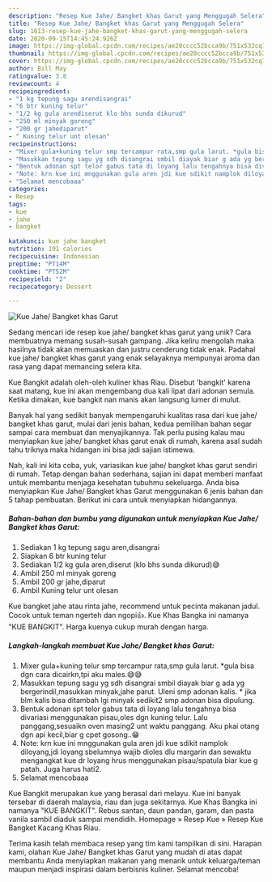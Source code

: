 ```yaml
---
description: "Resep Kue Jahe/ Bangket khas Garut yang Menggugah Selera"
title: "Resep Kue Jahe/ Bangket khas Garut yang Menggugah Selera"
slug: 1613-resep-kue-jahe-bangket-khas-garut-yang-menggugah-selera
date: 2020-09-15T14:45:24.926Z
image: https://img-global.cpcdn.com/recipes/ae20cccc52bcca9b/751x532cq70/kue-jahe-bangket-khas-garut-foto-resep-utama.jpg
thumbnail: https://img-global.cpcdn.com/recipes/ae20cccc52bcca9b/751x532cq70/kue-jahe-bangket-khas-garut-foto-resep-utama.jpg
cover: https://img-global.cpcdn.com/recipes/ae20cccc52bcca9b/751x532cq70/kue-jahe-bangket-khas-garut-foto-resep-utama.jpg
author: Bill May
ratingvalue: 3.8
reviewcount: 4
recipeingredient:
- "1 kg tepung sagu arendisangrai"
- "6 btr kuning telur"
- "1/2 kg gula arendiserut klo bhs sunda dikurud"
- "250 ml minyak goreng"
- "200 gr jahediparut"
- " Kuning telur unt olesan"
recipeinstructions:
- "Mixer gula+kuning telur smp tercampur rata,smp gula larut. *gula bisa dgn cara dicairkn,tpi aku males.😅😅"
- "Masukkan tepung sagu yg sdh disangrai smbil diayak biar g ada yg bergerindil,masukkan minyak,jahe parut. Uleni smp adonan kalis. * jika blm kalis bisa ditambah lgi minyak sedikit2 smp adonan bisa dipulung."
- "Bentuk adonan spt telor gabus tata di loyang lalu tengahnya bisa divariasi menggunakan pisau,oles dgn kuning telur. Lalu panggang,sesuaikn oven masing2 unt waktu panggang. Aku pkai otang dgn api kecil,biar g cpet gosong..😁"
- "Note: krn kue ini mnggunakan gula aren jdi kue sdikit namplok diloyang,jdi loyang sbelumnya wajib dioles dlu margarin dan sewaktu mengangkat kue dr loyang hrus menggunakan pisau/spatula biar kue g patah. Juga harus hati2."
- "Selamat mencobaaa"
categories:
- Resep
tags:
- kue
- jahe
- bangket

katakunci: kue jahe bangket 
nutrition: 191 calories
recipecuisine: Indonesian
preptime: "PT14M"
cooktime: "PT52M"
recipeyield: "2"
recipecategory: Dessert

---
```



![Kue Jahe/ Bangket khas Garut](https://img-global.cpcdn.com/recipes/ae20cccc52bcca9b/751x532cq70/kue-jahe-bangket-khas-garut-foto-resep-utama.jpg)

Sedang mencari ide resep kue jahe/ bangket khas garut yang unik? Cara membuatnya memang susah-susah gampang. Jika keliru mengolah maka hasilnya tidak akan memuaskan dan justru cenderung tidak enak. Padahal kue jahe/ bangket khas garut yang enak selayaknya mempunyai aroma dan rasa yang dapat memancing selera kita.

Kue Bangkit adalah oleh-oleh kuliner khas Riau. Disebut &#39;bangkit&#39; karena saat matang, kue ini akan mengembang dua kali lipat dari adonan semula. Ketika dimakan, kue bangkit nan manis akan langsung lumer di mulut.

Banyak hal yang sedikit banyak mempengaruhi kualitas rasa dari kue jahe/ bangket khas garut, mulai dari jenis bahan, kedua pemilihan bahan segar sampai cara membuat dan menyajikannya. Tak perlu pusing kalau mau menyiapkan kue jahe/ bangket khas garut enak di rumah, karena asal sudah tahu triknya maka hidangan ini bisa jadi sajian istimewa.


Nah, kali ini kita coba, yuk, variasikan kue jahe/ bangket khas garut sendiri di rumah. Tetap dengan bahan sederhana, sajian ini dapat memberi manfaat untuk membantu menjaga kesehatan tubuhmu sekeluarga. Anda bisa menyiapkan Kue Jahe/ Bangket khas Garut menggunakan 6 jenis bahan dan 5 tahap pembuatan. Berikut ini cara untuk menyiapkan hidangannya.

<!--inarticleads1-->

##### Bahan-bahan dan bumbu yang digunakan untuk menyiapkan Kue Jahe/ Bangket khas Garut:

1. Sediakan 1 kg tepung sagu aren,disangrai
1. Siapkan 6 btr kuning telur
1. Sediakan 1/2 kg gula aren,diserut (klo bhs sunda dikurud)😅
1. Ambil 250 ml minyak goreng
1. Ambil 200 gr jahe,diparut
1. Ambil  Kuning telur unt olesan


Kue bangket jahe atau rinta jahe, recommend untuk pecinta makanan jadul. Cocok untuk teman ngerteh dan ngopi👍. Kue Khas Bangka ini namanya &#34;KUE BANGKIT&#34;. Harga kuenya cukup murah dengan harga. 

<!--inarticleads2-->

##### Langkah-langkah membuat Kue Jahe/ Bangket khas Garut:

1. Mixer gula+kuning telur smp tercampur rata,smp gula larut. *gula bisa dgn cara dicairkn,tpi aku males.😅😅
1. Masukkan tepung sagu yg sdh disangrai smbil diayak biar g ada yg bergerindil,masukkan minyak,jahe parut. Uleni smp adonan kalis. * jika blm kalis bisa ditambah lgi minyak sedikit2 smp adonan bisa dipulung.
1. Bentuk adonan spt telor gabus tata di loyang lalu tengahnya bisa divariasi menggunakan pisau,oles dgn kuning telur. Lalu panggang,sesuaikn oven masing2 unt waktu panggang. Aku pkai otang dgn api kecil,biar g cpet gosong..😁
1. Note: krn kue ini mnggunakan gula aren jdi kue sdikit namplok diloyang,jdi loyang sbelumnya wajib dioles dlu margarin dan sewaktu mengangkat kue dr loyang hrus menggunakan pisau/spatula biar kue g patah. Juga harus hati2.
1. Selamat mencobaaa


Kue Bangkit merupakan kue yang berasal dari melayu. Kue ini banyak tersebar di daerah malaysia, riau dan juga sekitarnya. Kue Khas Bangka ini namanya &#34;KUE BANGKIT&#34;. Rebus santan, daun pandan, garam, dan pasta vanila sambil diaduk sampai mendidih. Homepage » Resep Kue » Resep Kue Bangket Kacang Khas Riau. 

Terima kasih telah membaca resep yang tim kami tampilkan di sini. Harapan kami, olahan Kue Jahe/ Bangket khas Garut yang mudah di atas dapat membantu Anda menyiapkan makanan yang menarik untuk keluarga/teman maupun menjadi inspirasi dalam berbisnis kuliner. Selamat mencoba!
